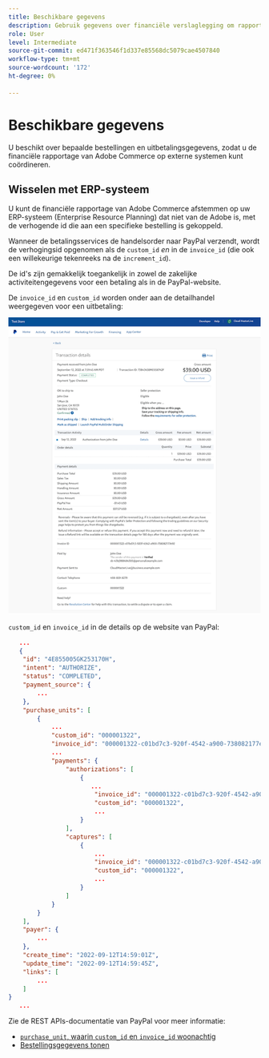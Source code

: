```yaml
---
title: Beschikbare gegevens
description: Gebruik gegevens over financiële verslaglegging om rapportage te combineren met systemen voor niet-handel.
role: User
level: Intermediate
source-git-commit: ed471f363546f1d337e85568dc5079cae4507840
workflow-type: tm+mt
source-wordcount: '172'
ht-degree: 0%

---
```


# Beschikbare gegevens

U beschikt over bepaalde bestellingen en uitbetalingsgegevens, zodat u de financiële rapportage van Adobe Commerce op externe systemen kunt coördineren.

## Wisselen met ERP-systeem

U kunt de financiële rapportage van Adobe Commerce afstemmen op uw ERP-systeem (Enterprise Resource Planning) dat niet van de Adobe is, met de verhogende id die aan een specifieke bestelling is gekoppeld.

Wanneer de betalingsservices de handelsorder naar PayPal verzendt, wordt de verhogingsid opgenomen als de `custom_id` _en_ in de `invoice_id` (die ook een willekeurige tekenreeks na de `increment_id`).

De id&#39;s zijn gemakkelijk toegankelijk in zowel de zakelijke activiteitengegevens voor een betaling als in de PayPal-website.

De `invoice_id` en `custom_id` worden onder aan de detailhandel weergegeven voor een uitbetaling:

![`custom_id` in detail van de handelsactiviteit](assets/merchant-activity-ids.png)

`custom_id` en `invoice_id` in de details op de website van PayPal:

```json
   ...
   {
    "id": "4E855005GK253170H",
    "intent": "AUTHORIZE",
    "status": "COMPLETED",
    "payment_source": {
        ...
    },
    "purchase_units": [
        {
            ...
            "custom_id": "000001322",
            "invoice_id": "000001322-c01bd7c3-920f-4542-a900-738082177e92",
            ...
            "payments": {
                "authorizations": [
                    {
                       ...
                        "invoice_id": "000001322-c01bd7c3-920f-4542-a900-738082177e92",
                        "custom_id": "000001322",
                        ...
                    }
                ],
                "captures": [
                    {
                        ...
                        "invoice_id": "000001322-c01bd7c3-920f-4542-a900-738082177e92",
                        "custom_id": "000001322",
                        ...
                    }
                ]
            }
        }
    ],
    "payer": {
        ...
    },
    "create_time": "2022-09-12T14:59:01Z",
    "update_time": "2022-09-12T14:59:45Z",
    "links": [
        ...
    ]
}
   ...
```

Zie de REST APIs-documentatie van PayPal voor meer informatie:

* [`purchase_unit`, waarin `custom_id` en `invoice_id` woonachtig](https://developer.paypal.com/docs/api/orders/v2/#definition-purchase_unit:~:text=Read%20only.-,purchase_unit,-Collapse)
* [Bestellingsgegevens tonen](https://developer.paypal.com/docs/api/orders/v2/#orders_get)
